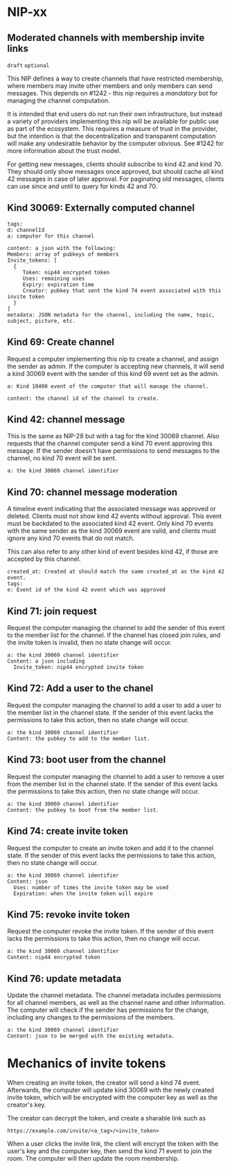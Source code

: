 NIP-xx
======

Moderated channels with membership invite links
-----------

`draft` `optional`

This NIP defines a way to create channels that have restricted membership, where members may invite other members and only members can send messages.  This depends on #1242 - this nip requires a *mandatory* bot for managing the channel computation.

It is intended that end users do not run their own infrastructure, but instead a variety of providers implementing this nip will be available for public use as part of the ecosystem.  This requires a measure of trust in the provider, but the intention is that the decentralization and transparent computation will make any undesirable behavior by the computer obvious.  See #1242 for more information about the trust model.

For getting new messages, clients should subscribe to kind 42 and kind 70.  They should only show messages once approved, but should cache all kind 42 messages in case of later approval.  For paginating old messages, clients can use since and until to query for kinds 42 and 70.  

## Kind 30069: Externally computed channel
```
tags:
d: channelId
a: computer for this channel

content: a json with the following:
Members: array of pubkeys of members
Invite_tokens: [
  {
     Token: nip44 encrypted token
     Uses: remaining uses
     Expiry: expiration time
     Creator: pubkey that sent the kind 74 event associated with this invite token
  }
]
metadata: JSON metadata for the channel, including the name, topic, subject, picture, etc.
```

## Kind 69: Create channel
Request a computer implementing this nip to create a channel, and assign the sender as admin.  If the computer is accepting new channels, it will send a kind 30069 event with the sender of this kind 69 event set as the admin.
```
a: Kind 10400 event of the computer that will manage the channel.

content: the channel id of the channel to create.
```

## Kind 42: channel message
This is the same as NIP-28 but with a tag for the kind 30069 channel. Also requests that the channel computer send a kind 70 event approving this message. If the sender doesn't have permissions to send messages to the channel, no kind 70 event will be sent.
```
a: the kind 30069 channel identifier
```

## Kind 70: channel message moderation
A timeline event indicating that the associated message was approved or deleted.  Clients must not show kind 42 events without approval.  This event must be backdated to the associated kind 42 event.  Only kind 70 events with the same sender as the kind 30069 event are valid, and clients must ignore any kind 70 events that do not match.

This can also refer to any other kind of event besides kind 42, if those are accepted by this channel.
```
created_at: Created at should match the same created_at as the kind 42 event.
tags:
e: Event id of the kind 42 event which was approved
```

## Kind 71: join request
Request the computer managing the channel to add the sender of this event to the member list for the channel.  If the channel has closed join rules, and the invite token is invalid, then no state change will occur.
```
a: the kind 30069 channel identifier
Content: a json including
  Invite_token: nip44 encrypted invite token
```
## Kind 72: Add a user to the chanel
Request the computer managing the channel to add a user to add a user to the member list in the channel state.  If the sender of this event lacks the permissions to take this action, then no state change will occur.
```
a: the kind 30069 channel identifier
Content: the pubkey to add to the member list.
```
## Kind 73: boot user from the channel
Request the computer managing the channel to add a user to remove a user from the member list in the channel state.  If the sender of this event lacks the permissions to take this action, then no state change will occur.
```
a: the kind 30069 channel identifier
Content: the pubkey to boot from the member list.
```
## Kind 74: create invite token
Request the computer to create an invite token and add it to the channel state. If the sender of this event lacks the permissions to take this action, then no state change will occur.
```
a: the kind 30069 channel identifier
Content: json
  Uses: number of times the invite token may be used
  Expiration: when the invite token will expire
```
## Kind 75: revoke invite token
Request the computer revoke the invite token. If the sender of this event lacks the permissions to take this action, then no change will occur.
```
a: the kind 30069 channel identifier
Content: nip44 encrypted token
```
## Kind 76: update metadata
Update the channel metadata.  The channel metadata includes permissions for all channel members, as well as the channel name and other information.  The computer will check if the sender has permissions for the change, including any changes to the permissions of the members.
```
a: the kind 30069 channel identifier
Content: json to be merged with the existing metadata.
```
# Mechanics of invite tokens
When creating an invite token, the creator will send a kind 74 event.  Afterwards, the computer will update kind 30069 with the newly created invite token, which will be encrypted with the computer key as well as the creator's key.

The creator can decrypt the token, and create a sharable link such as
```
https://example.com/invite/<a_tag>/<invite_token>
```

When a user clicks the invite link, the client will encrypt the token with the user's key and the computer key, then send the kind 71 event to join the room.  The computer will then update the room membership.
